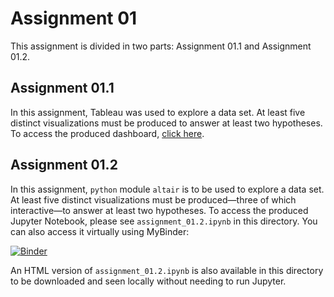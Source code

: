 # Assignment 01

This assignment is divided in two parts: Assignment 01.1 and Assignment 01.2.

## Assignment 01.1

In this assignment, Tableau was used to explore a data set. At least five distinct visualizations must be produced to answer at least two hypotheses. To access the produced dashboard, [click here](https://public.tableau.com/views/OnthefrequencyandfatalityofaircraftincidentsinBraziloverthelast10years/OnthefrequencyandfatalityofaircraftincidentsinBraziloverthelast10years).

## Assignment 01.2

In this assignment, `python` module `altair` is to be used to explore a data set. At least five distinct visualizations must be produced—three of which interactive—to answer at least two hypotheses. To access the produced Jupyter Notebook, please see `assignment_01.2.ipynb` in this directory. You can also access it virtually using MyBinder:

[![Binder](https://mybinder.org/badge_logo.svg)](https://mybinder.org/v2/gh/imatheussm/introduction-to-visualization/main?filepath=assignment_01%2Fassignment_01.2.ipynb)

An HTML version of `assignment_01.2.ipynb` is also available in this directory to be downloaded and seen locally without needing to run Jupyter.
